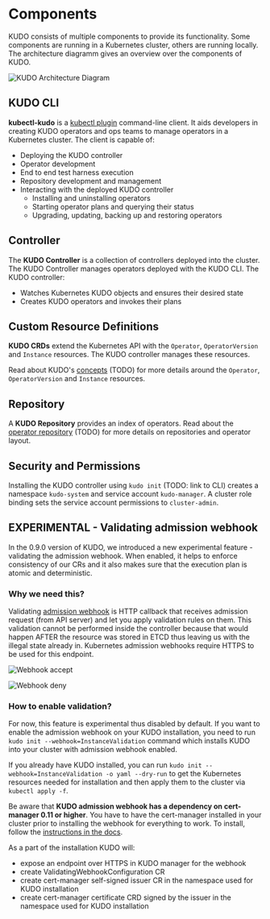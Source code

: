 # Components

KUDO consists of multiple components to provide its functionality. Some components are running in a Kubernetes cluster, others are running locally. The architecture diagramm gives an overview over the components of KUDO.

![KUDO Architecture Diagram](/images/kudo-architecture.jpg?10x20)

## KUDO CLI

**kubectl-kudo** is a [kubectl plugin](https://kubernetes.io/docs/tasks/extend-kubectl/kubectl-plugins/) command-line client. It aids developers in creating KUDO operators and ops teams to manage operators in a Kubernetes cluster. The client is capable of:

* Deploying the KUDO controller
* Operator development
* End to end test harness execution
* Repository development and management
* Interacting with the deployed KUDO controller
  * Installing and uninstalling operators
  * Starting operator plans and querying their status
  * Upgrading, updating, backing up and restoring operators

## Controller

The **KUDO Controller** is a collection of controllers deployed into the cluster. The KUDO Controller manages operators deployed with the KUDO CLI. The KUDO controller:

* Watches Kubernetes KUDO objects and ensures their desired state
* Creates KUDO operators and invokes their plans

## Custom Resource Definitions

**KUDO CRDs** extend the Kubernetes API with the `Operator`, `OperatorVersion` and `Instance` resources. The KUDO controller manages these resources.

Read about KUDO's [concepts](concepts.md) (TODO) for more details around the `Operator`, `OperatorVersion` and `Instance` resources.

## Repository

A **KUDO Repository** provides an index of operators. Read about the [operator repository](repository.md) (TODO) for more details on repositories and operator layout.

## Security and Permissions

Installing the KUDO controller using `kudo init` (TODO: link to CLI) creates a namespace `kudo-system` and service account `kudo-manager`. A cluster role binding sets the service account permissions to `cluster-admin`.

## EXPERIMENTAL - Validating admission webhook

In the 0.9.0 version of KUDO, we introduced a new experimental feature - validating the admission webhook. When enabled, it helps to enforce consistency of our CRs and it also makes sure that the execution plan is atomic and deterministic.

### Why we need this?

Validating [admission webhook](https://kubernetes.io/docs/reference/access-authn-authz/extensible-admission-controllers/) is HTTP callback that receives admission request (from API server) and let you apply validation rules on them. This validation cannot be performed inside the controller because that would happen AFTER the resource was stored in ETCD thus leaving us with the illegal state already in. Kubernetes admission webhooks require HTTPS to be used for this endpoint.

![Webhook accept](/images/webhook-accept.png?10x20)

![Webhook deny](/images/webhook-deny.png?10x20)

### How to enable validation?

For now, this feature is experimental thus disabled by default. If you want to enable the admission webhook on your KUDO installation, you need to run `kudo init --webhook=InstanceValidation` command which installs KUDO into your cluster with admission webhook enabled.

If you already have KUDO installed, you can run `kudo init --webhook=InstanceValidation -o yaml --dry-run` to get the Kubernetes resources needed for installation and then apply them to the cluster via `kubectl apply -f`.

Be aware that **KUDO admission webhook has a dependency on cert-manager 0.11 or higher**. You have to have the cert-manager installed in your cluster prior to installing the webhook for everything to work. To install, follow the [instructions in the docs](https://cert-manager.io/docs/installation/).

As a part of the installation KUDO will:

- expose an endpoint over HTTPS in KUDO manager for the webhook
- create ValidatingWebhookConfiguration CR
- create cert-manager self-signed issuer CR in the namespace used for KUDO installation
- create cert-manager certificate CRD signed by the issuer in the namespace used for KUDO installation
